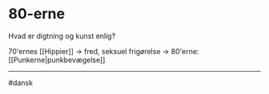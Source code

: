 # 80-erne
Hvad er digtning og kunst enlig?


70'ernes [[Hippier]] $\rightarrow$ fred, seksuel frigørelse $\rightarrow$ 80'erne: [[Punkerne|punkbevægelse]]



---
#dansk 